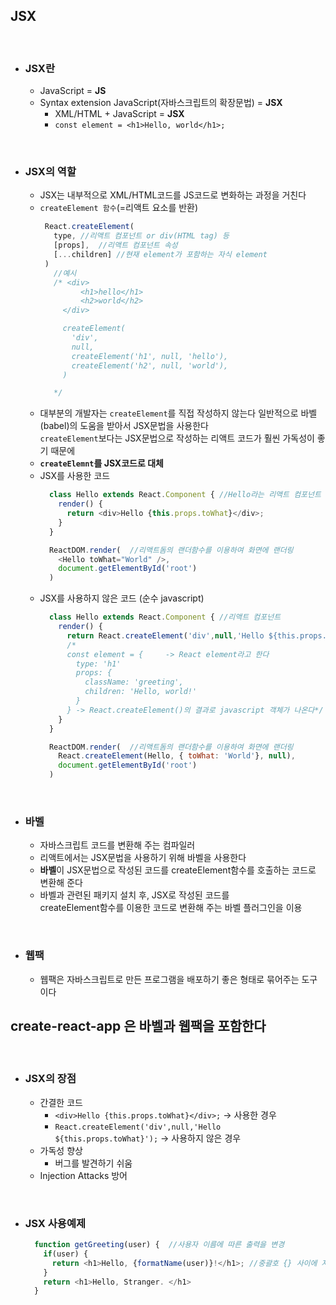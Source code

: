 ## JSX

<br/>

- ### JSX란
  - JavaScript = **JS**
  - Syntax extension JavaScript(자바스크립트의 확장문법) = **JSX**
    - XML/HTML + JavaScript = **JSX**
    - `const element = <h1>Hello, world</h1>;`

<br/>

- ### JSX의 역할
  - JSX는 내부적으로 XML/HTML코드를 JS코드로 변화하는 과정을 거친다
  - `createElement 함수`(=리액트 요소를 반환)
     ``` javascript
      React.createElement(
        type, //리액트 컴포넌트 or div(HTML tag) 등
        [props],  //리액트 컴포넌트 속성
        [...children] //현재 element가 포함하는 자식 element
      )
        //예시
        /* <div>
              <h1>hello</h1>
              <h2>world</h2>
          </div>

          createElement(
            'div',
            null,
            createElement('h1', null, 'hello'),
            createElement('h2', null, 'world'),
          )

        */
    ```
  - 대부분의 개발자는 `createElement`를 직접 작성하지 않는다 일반적으로 바벨(babel)의 도움을 받아서 JSX문법을 사용한다 <br>`createElement`보다는 JSX문법으로 작성하는 리액트 코드가 훨씬 가독성이 좋기 때문에
  - **`createElemnt`를 JSX코드로 대체**
  - JSX를 사용한 코드
    ``` javascript
      class Hello extends React.Component { //Hello라는 리액트 컴포넌트
        render() {
          return <div>Hello {this.props.toWhat}</div>;
        }
      }

      ReactDOM.render(  //리액트돔의 랜더함수를 이용하여 화면에 랜더링
        <Hello toWhat="World" />,
        document.getElementById('root')
      )
    ```
  - JSX를 사용하지 않은 코드 (순수 javascript)
    ``` javascript
      class Hello extends React.Component { //리액트 컴포넌트
        render() {
          return React.createElement('div',null,'Hello ${this.props.toWhat}'); //JSX를 사용한경우에는 내부적으로 React.createElement함수가 사용된다
          /*
          const element = {     -> React element라고 한다
            type: 'h1'
            props: {
              className: 'greeting',
              children: 'Hello, world!'
            }
          } -> React.createElement()의 결과로 javascript 객체가 나온다*/
        }
      }

      ReactDOM.render(  //리액트돔의 랜더함수를 이용하여 화면에 랜더링
        React.createElement(Hello, { toWhat: 'World'}, null),
        document.getElementById('root')
      )
    ```

<br/>

- ### 바벨
  - 자바스크립트 코드를 변환해 주는 컴파일러
  - 리액트에서는 JSX문법을 사용하기 위해 바벨을 사용한다
  - **바벨**이 JSX문법으로 작성된 코드를 createElement함수를 호출하는 코드로 변환해 준다
  - 바벨과 관련된 패키지 설치 후, JSX로 작성된 코드를 <br>createElement함수를 이용한 코드로 변환해 주는 바벨 플러그인을 이용

<br/>

- ### 웹팩
  - 웹팩은 자바스크립트로 만든 프로그램을 배포하기 좋은 형태로 묶어주는 도구이다   

## create-react-app 은 바벨과 웹팩을 포함한다
<br/>

- ### JSX의 장점
  - 간결한 코드
    - `<div>Hello {this.props.toWhat}</div>;` -> 사용한 경우
    - `React.createElement('div',null,'Hello ${this.props.toWhat}');` -> 사용하지 않은 경우
  - 가독성 향상
    - 버그를 발견하기 쉬움
  - Injection Attacks 방어   

<br/>

- ### JSX 사용예제
  ``` javascript
    function getGreeting(user) {  //사용자 이름에 따른 출력을 변경
      if(user) {
        return <h1>Hello, {formatName(user)}!</h1>; //중괄호 {} 사이에 자바스크립트 코드를 넣으면 된다!
      }
      return <h1>Hello, Stranger. </h1>
    }
  ```
